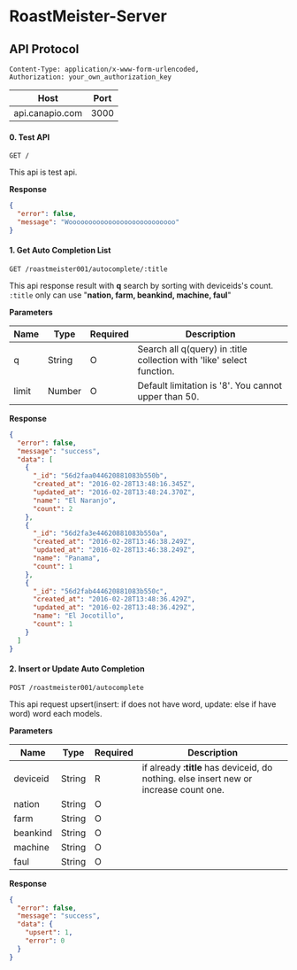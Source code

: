 # RoastMeister-Server

## API Protocol

```
Content-Type: application/x-www-form-urlencoded,
Authorization: your_own_authorization_key
```

Host | Port |
-----|------|
api.canapio.com|3000|

#### 0. Test API
```GET / ```

This api is test api.

**Response**
```json
{
  "error": false,
  "message": "Wooooooooooooooooooooooooooo"
}
```

#### 1. Get Auto Completion List
```GET /roastmeister001/autocomplete/:title```

This api response result with **q** search by sorting with deviceids's count.
```:title``` only can use "**nation, farm, beankind, machine, faul**"

**Parameters**

Name      | Type   | Required | Description
--------- | ------ | -------- | ----------------------------------------------------------------------
q         | String | O        | Search all q(query) in :title collection with 'like' select function.
limit     | Number | O        | Default limitation is '8'. You cannot upper than 50.



**Response**
```json
{
  "error": false,
  "message": "success",
  "data": [
    {
      "_id": "56d2faa044620881083b550b",
      "created_at": "2016-02-28T13:48:16.345Z",
      "updated_at": "2016-02-28T13:48:24.370Z",
      "name": "El Naranjo",
      "count": 2
    },
    {
      "_id": "56d2fa3e44620881083b550a",
      "created_at": "2016-02-28T13:46:38.249Z",
      "updated_at": "2016-02-28T13:46:38.249Z",
      "name": "Panama",
      "count": 1
    },
    {
      "_id": "56d2fab444620881083b550c",
      "created_at": "2016-02-28T13:48:36.429Z",
      "updated_at": "2016-02-28T13:48:36.429Z",
      "name": "El Jocotillo",
      "count": 1
    }
  ]
}
```



#### 2. Insert or Update Auto Completion
```POST /roastmeister001/autocomplete```

This api request upsert(insert: if does not have word, update: else if have word) word each models.

**Parameters**

Name      | Type   | Required | Description
--------- | ------ | -------- | ----------------------------------------------------------------------
deviceid  | String | R        | if already **:title** has deviceid, do nothing. else insert new or increase count one.
nation    | String | O        |
farm      | String | O        |
beankind  | String | O        |
machine   | String | O        |
faul      | String | O        |



**Response**
```json
{
  "error": false,
  "message": "success",
  "data": {
    "upsert": 1,
    "error": 0
  }
}
```
